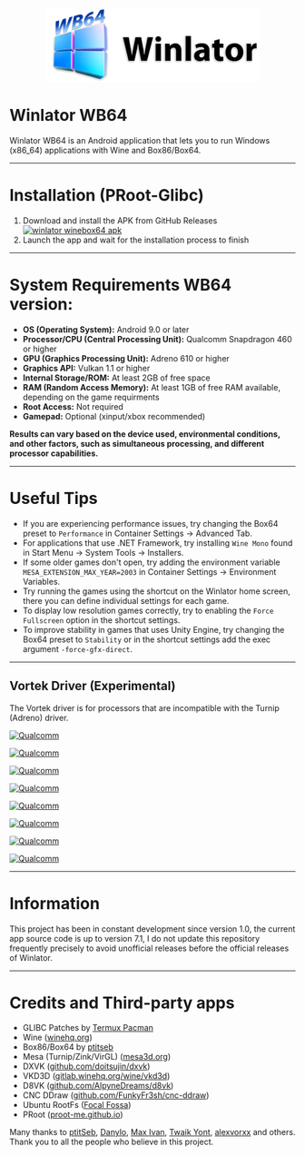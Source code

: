 <p align="center">
	<img src="winlatorwb64" width="376" height="128" alt="Winlator WB64" />  
</p>

# Winlator WB64

Winlator WB64 is an Android application that lets you to run Windows (x86_64) applications with Wine and Box86/Box64.

----

# Installation (PRoot-Glibc)

1. Download and install the APK from GitHub Releases [![winlator winebox64 apk](https://img.shields.io/badge/%20Download%20-wb64?style=for-the-badge-plastic&logo=Androids&logoColor=green&logoSize=14&label=%20&labelColor=golden&color=66BA32)](https://github.com/winebox64/winlator/releases)
2. Launch the app and wait for the installation process to finish

----

# System Requirements WB64 version:
- __OS (Operating System):__ Android 9.0 or later
- __Processor/CPU (Central Processing Unit):__ Qualcomm Snapdragon 460 or higher
- __GPU (Graphics Processing Unit):__ Adreno 610 or higher 
- __Graphics API:__ Vulkan 1.1 or higher
- __Internal Storage/ROM:__ At least 2GB of free space
- __RAM (Random Access Memory):__ At least 1GB of free RAM available, depending on the game requirments
- __Root Access:__ Not required
- __Gamepad:__ Optional (xinput/xbox recommended)

__Results can vary based on the device used, environmental conditions, and other factors, such as simultaneous processing, and different processor capabilities.__

----

# Useful Tips

- If you are experiencing performance issues, try changing the Box64 preset to `Performance` in Container Settings -> Advanced Tab.
- For applications that use .NET Framework, try installing `Wine Mono` found in Start Menu -> System Tools -> Installers.
- If some older games don't open, try adding the environment variable `MESA_EXTENSION_MAX_YEAR=2003` in Container Settings -> Environment Variables.
- Try running the games using the shortcut on the Winlator home screen, there you can define individual settings for each game.
- To display low resolution games correctly, try to enabling the `Force Fullscreen` option in the shortcut settings.
- To improve stability in games that uses Unity Engine, try changing the Box64 preset to `Stability` or in the shortcut settings add the exec argument `-force-gfx-direct`.

----

## Vortek Driver (Experimental)

The Vortek driver is for processors that are incompatible with the Turnip (Adreno) driver.

[![Qualcomm](https://img.shields.io/badge/Snapdragon%208%20Elite-grey?style=plastic&logo=snapdragon&logoColor=red)](https://github.com/winebox64/winlator)

[![Qualcomm](https://img.shields.io/badge/Snapdragon%207s%20Gen%203-grey?style=plastic&logo=snapdragon&logoColor=red)](https://github.com/winebox64/winlator)

[![Qualcomm](https://img.shields.io/badge/Snapdragon%207%20Gen%203-grey?style=plastic&logo=snapdragon&logoColor=red)](https://github.com/winebox64/winlator)

[![Qualcomm](https://img.shields.io/badge/Snapdragon%207s%20Gen%202-grey?style=plastic&logo=snapdragon&logoColor=red)](https://github.com/winebox64/winlator)

[![Qualcomm](https://img.shields.io/badge/Snapdragon%206%20Gen%203-grey?style=plastic&logo=snapdragon&logoColor=red)](https://github.com/winebox64/winlator)

[![Qualcomm](https://img.shields.io/badge/Snapdragon%206%20Gen%201-grey?style=plastic&logo=snapdragon&logoColor=red)](https://github.com/winebox64/winlator)

[![Qualcomm](https://img.shields.io/badge/Snapdragon%20860-grey?style=plastic&logo=snapdragon&logoColor=red)](https://github.com/winebox64/winlator)

[![Qualcomm](https://img.shields.io/badge/Snapdragon%20735-grey?style=plastic&logo=snapdragon&logoColor=red)](https://github.com/winebox64/winlator)

----

# Information

This project has been in constant development since version 1.0, the current app source code is up to version 7.1, I do not update this repository frequently precisely to avoid unofficial releases before the official releases of Winlator.

----

# Credits and Third-party apps
- GLIBC Patches by [Termux Pacman](https://github.com/termux-pacman/glibc-packages)
- Wine ([winehq.org](https://www.winehq.org/))
- Box86/Box64 by [ptitseb](https://github.com/ptitSeb)
- Mesa (Turnip/Zink/VirGL) ([mesa3d.org](https://www.mesa3d.org))
- DXVK ([github.com/doitsujin/dxvk](https://github.com/doitsujin/dxvk))
- VKD3D ([gitlab.winehq.org/wine/vkd3d](https://gitlab.winehq.org/wine/vkd3d))
- D8VK ([github.com/AlpyneDreams/d8vk](https://github.com/AlpyneDreams/d8vk))
- CNC DDraw ([github.com/FunkyFr3sh/cnc-ddraw](https://github.com/FunkyFr3sh/cnc-ddraw))
- Ubuntu RootFs ([Focal Fossa](https://releases.ubuntu.com/focal))
- PRoot ([proot-me.github.io](https://proot-me.github.io))

Many thanks to [ptitSeb](https://github.com/ptitSeb), [Danylo](https://blogs.igalia.com/dpiliaiev/tags/mesa/), [Max Ivan](https://github.com/Maxython), [Twaik Yont](https://github.com/twaik), [alexvorxx](https://github.com/alexvorxx) and others.<br>
Thank you to all the people who believe in this project.
